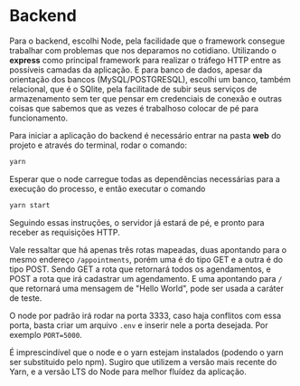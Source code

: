 # Backend

Para o backend, escolhi Node, pela facilidade que o framework consegue trabalhar com problemas que nos deparamos no cotidiano.
Utilizando o **express** como principal framework para realizar o tráfego HTTP entre as possíveis camadas da aplicação.
E para banco de dados, apesar da orientação dos bancos (MySQL/POSTGRESQL), escolhi um banco, também relacional, que é o SQlite, pela facilitade de subir seus serviços de armazenamento sem ter que pensar em credenciais de conexão e outras coisas que sabemos que as vezes é trabalhoso colocar de pé para funcionamento.

Para iniciar a aplicação do backend é necessário entrar na pasta **web** do projeto e através do terminal, rodar o comando:
```javascript
yarn
```
Esperar que o node carregue todas as dependências necessárias para a execução do processo, e então executar o comando
```javascript
yarn start
```
Seguindo essas instruções, o servidor já estará de pé, e pronto para receber as requisições HTTP.

Vale ressaltar que há apenas três rotas mapeadas, duas apontando para o mesmo endereço ```/appointments```, porém uma é do tipo GET e a outra é do tipo POST. Sendo GET a rota que retornará todos os agendamentos, e POST a rota que irá cadastrar um agendamento. E uma apontando para ```/``` que retornará uma mensagem de "Hello World", pode ser usada a caráter de teste.

O node por padrão irá rodar na porta 3333, caso haja conflitos com essa porta, basta criar um arquivo ```.env``` e inserir nele a porta desejada. Por exemplo ```PORT=5000```.

É imprescindível que o node e o yarn estejam instalados (podendo o yarn ser substituido pelo npm). Sugiro que utilizem a versão mais recente do Yarn, e a versão LTS do Node para melhor fluídez da aplicação.
